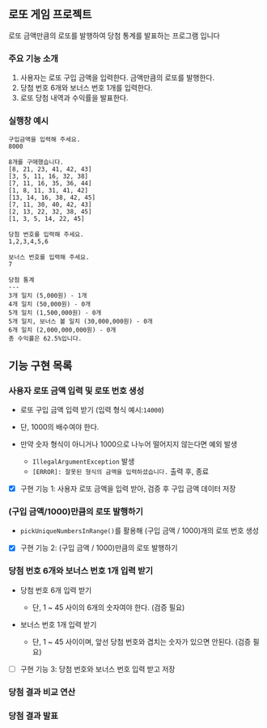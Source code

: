 ## 로또 게임 프로젝트

로또 금액만큼의 로또를 발행하여 당첨 통계를 발표하는 프로그램 입니다
 
### 주요 기능 소개

1. 사용자는 로또 구입 금액을 입력한다. 금액만큼의 로또를 발행한다.
2. 당첨 번호 6개와 보너스 번호 1개를 입력한다.
3. 로또 당첨 내역과 수익률을 발표한다.

### 실행창 예시

```
구입금액을 입력해 주세요.
8000

8개를 구매했습니다.
[8, 21, 23, 41, 42, 43] 
[3, 5, 11, 16, 32, 38] 
[7, 11, 16, 35, 36, 44] 
[1, 8, 11, 31, 41, 42] 
[13, 14, 16, 38, 42, 45] 
[7, 11, 30, 40, 42, 43] 
[2, 13, 22, 32, 38, 45] 
[1, 3, 5, 14, 22, 45]

당첨 번호를 입력해 주세요.
1,2,3,4,5,6

보너스 번호를 입력해 주세요.
7

당첨 통계
---
3개 일치 (5,000원) - 1개
4개 일치 (50,000원) - 0개
5개 일치 (1,500,000원) - 0개
5개 일치, 보너스 볼 일치 (30,000,000원) - 0개
6개 일치 (2,000,000,000원) - 0개
총 수익률은 62.5%입니다.
```

## 기능 구현 목록

### 사용자 로또 금액 입력 및 로또 번호 생성

- 로또 구입 금액 입력 받기 (입력 형식 예시:`14000`)
- 단, 1000의 배수여야 한다.
      
- 만약 숫자 형식이 아니거나 1000으로 나누어 떨어지지 않는다면 예외 발생
  - `IllegalArgumentException` 발생
  - `[ERROR]: 잘못된 형식의 금액을 입력하셨습니다.` 출력 후, 종료
  
- [X] 구현 기능 1: 사용자 로또 금액을 입력 받아, 검증 후 구입 금액 데이터 저장

### (구입 금액/1000)만큼의 로또 발행하기

- `pickUniqueNumbersInRange()`를 활용해 (구입 금액 / 1000)개의 로또 번호 생성 

- [X] 구현 기능 2: (구입 금액 / 1000)만큼의 로또 발행하기

### 당첨 번호 6개와 보너스 번호 1개 입력 받기

- 당첨 번호 6개 입력 받기
    - 단, 1 ~ 45 사이의 6개의 숫자여야 한다. (검증 필요)

- 보너스 번호 1개 입력 받기
    - 단, 1 ~ 45 사이이며, 앞선 당첨 번호와 겹치는 숫자가 있으면 안된다. (검증 필요)
    
- [ ] 구현 기능 3: 당첨 번호와 보너스 번호 입력 받고 저장

### 당첨 결과 비교 연산

### 당첨 결과 발표

